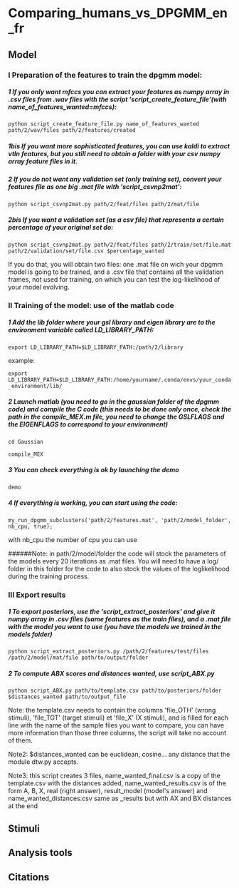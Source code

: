 # Comparing_humans_vs_DPGMM_en_fr
## Model
### I Preparation of the features to train the dpgmm model:

##### 1 If you only want mfccs you can extract your features as numpy array in .csv files from .wav files with the script 'script_create_feature_file'(with name_of_features_wanted=mfccs):

```python script_create_feature_file.py name_of_features_wanted path/2/wav/files path/2/features/created```

##### 1bis If you want more sophisticated features, you can use kaldi to extract vtln features, but you still need to obtain a folder with your csv numpy array feature files in it.
##### 2 If you do not want any validation set (only training set), convert your features file as one big .mat file with 'script_csvnp2mat':

```python script_csvnp2mat.py path/2/feat/files path/2/mat/file```

##### 2bis If you want a validation set (as a csv file) that represents a certain percentage of your original set do:

```python script_csvnp2mat.py path/2/feat/files path/2/train/set/file.mat path/2/validation/set/file.csv $percentage_wanted ```

If you do that, you will obtain two files: one .mat file on wich your dpgmm model is going to be trained, and a .csv file that contains all the validation frames, not used for training, on which you can test the log-likelihood of your model evolving.
### II Training of the model: use of the matlab code

##### 1 Add the lib folder where your gsl library and eigen library are to the environment variable called LD_LIBRARY_PATH:

```export LD_LIBRARY_PATH=$LD_LIBRARY_PATH:/path/2/library```

example:

```export LD_LIBRARY_PATH=$LD_LIBRARY_PATH:/home/yourname/.conda/envs/your_conda_environment/lib/```

##### 2 Launch matlab (you need to go in the gaussian folder of the dpgmm code) and compile the C code (this needs to be done only once, check the path in the compile_MEX.m file, you need to change the GSLFLAGS and the EIGENFLAGS to correspond to your environment)

```cd Gaussian```

```compile_MEX```

##### 3 You can check everything is ok by launching the demo

```demo```

##### 4 If everything is working, you can start using the code:

```my_run_dpgmm_subclusters('path/2/features.mat', 'path/2/model_folder', nb_cpu, true);```

with nb_cpu the number of cpu you can use

######Note: in path/2/model/folder the code will stock the parameters of the models every 20 iterations as .mat files. You will need to have a log/ folder in this folder for the code to also stock the values of the loglikelihood during the training process.
### III Export results

##### 1 To export posteriors, use the 'script_extract_posteriors' and give it numpy array in .csv files (same features as the train files), and a .mat file with the model you want to use (you have the models we trained in the models folder)

```python script_extract_posteriors.py /path/2/features/test/files /path/2/model/mat/file path/to/output/folder```


##### 2 To compute ABX scores and distances wanted, use script_ABX.py

```python script_ABX.py path/to/template.csv path/to/posteriors/folder $distances_wanted path/to/output_file```

Note: the template.csv needs to contain the columns 'file_OTH' (wrong stimuli), 'file_TGT' (target stimuli) et 'file_X' (X stimuli), and is filled for each line with the name of the sample files you want to compare, you can have more information than those three columns, the script will take no account of them.

Note2: $distances_wanted can be euclidean, cosine... any distance that the module dtw.py accepts.  

Note3: this script creates 3 files, name_wanted_final.csv is a copy of the template.csv with the distances added, name_wanted_results.csv is of the form A, B, X, real (right answer), result_model (model's answer) and name_wanted_distances.csv same as _results but with AX and BX distances at the end


## Stimuli
## Analysis tools
## Citations
